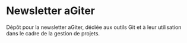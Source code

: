 # Newsletter aGiter

Dépôt pour la newsletter aGiter, dédiée aux outils Git et à leur utilisation dans le cadre de la gestion de projets.